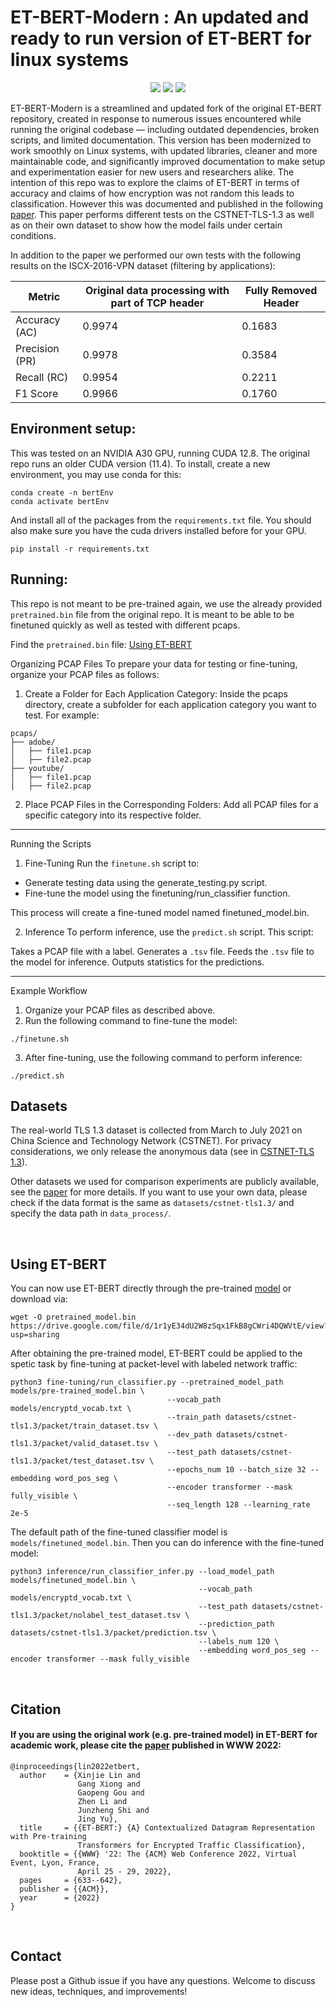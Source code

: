 # ET-BERT-Modern : An updated and ready to run version of ET-BERT for linux systems 

<p align="center">
  <a href=''><img src='https://img.shields.io/badge/license-MIT-000000.svg'></a> 
  <a href='https://arxiv.org/abs/2202.06335'><img src='https://img.shields.io/badge/arXiv-1909.05658-<color>.svg'></a> 
  <a href='https://dl.acm.org/doi/10.1145/3485447.3512217' target='_blank'><img src="https://img.shields.io/badge/WWW'22-Paper-blue"></a>
</p>

ET-BERT-Modern is a streamlined and updated fork of the original ET-BERT repository, created in response to numerous issues encountered while running the original codebase — including outdated dependencies, broken scripts, and limited documentation. This version has been modernized to work smoothly on Linux systems, with updated libraries, cleaner and more maintainable code, and significantly improved documentation to make setup and experimentation easier for new users and researchers alike. The intention of this repo was to explore the claims of ET-BERT in terms of accuracy and claims of how encryption was not random this leads to classification. However this was documented and published in the following [paper](https://arxiv.org/abs/2503.20093). This paper performs different tests on the CSTNET-TLS-1.3 as well as on their own dataset to show how the model fails under certain conditions.

In addition to the paper we performed our own tests with the following results on the ISCX-2016-VPN dataset (filtering by applications):

| Metric           | Original data processing with part of TCP header | Fully Removed Header |
|------------------|-------------------------|----------------------|
| Accuracy (AC)    | 0.9974                  | 0.1683               |
| Precision (PR)   | 0.9978                  | 0.3584               |
| Recall (RC)      | 0.9954                  | 0.2211               |
| F1 Score         | 0.9966                  | 0.1760               |



## Environment setup:

This was tested on an NVIDIA A30 GPU, running CUDA 12.8. The original repo runs an older CUDA version (11.4). To install, create a new environment, you may use conda for this:
```
conda create -n bertEnv
conda activate bertEnv
```

And install all of the packages from the `requirements.txt` file.
You should also make sure you have the cuda drivers installed before for your GPU.
```
pip install -r requirements.txt
```



## Running:



This repo is not meant to be pre-trained again, we use the already provided `pretrained.bin` file from the original repo. It is meant to be able to be finetuned quickly as well as tested with different pcaps.

Find the `pretrained.bin` file: [Using ET-BERT](#using-et-bert)

Organizing PCAP Files
To prepare your data for testing or fine-tuning, organize your PCAP files as follows:

1. Create a Folder for Each Application Category:
Inside the pcaps directory, create a subfolder for each application category you want to test. For example:
```
pcaps/
├── adobe/
│   ├── file1.pcap
│   ├── file2.pcap
├── youtube/
│   ├── file1.pcap
│   ├── file2.pcap
```

2. Place PCAP Files in the Corresponding Folders:
Add all PCAP files for a specific category into its respective folder.

---

Running the Scripts
1. Fine-Tuning
Run the `finetune.sh` script to:

- Generate testing data using the generate_testing.py script.
- Fine-tune the model using the finetuning/run_classifier function.

This process will create a fine-tuned model named finetuned_model.bin.

2. Inference
To perform inference, use the `predict.sh` script. This script:

Takes a PCAP file with a label.
Generates a `.tsv` file.
Feeds the `.tsv` file to the model for inference.
Outputs statistics for the predictions.

---

Example Workflow
1. Organize your PCAP files as described above.
2. Run the following command to fine-tune the model:
```
./finetune.sh
```
3. After fine-tuning, use the following command to perform inference:
```
./predict.sh
```



## Datasets
The real-world TLS 1.3 dataset is collected from March to July 2021 on China Science and Technology Network (CSTNET). For privacy considerations, we only release the anonymous data (see in [CSTNET-TLS 1.3](CSTNET-TLS%201.3/readme.md)).

Other datasets we used for comparison experiments are publicly available, see the [paper](https://arxiv.org/abs/2202.06335) for more details. If you want to use your own data, please check if the data format is the same as `datasets/cstnet-tls1.3/` and specify the data path in `data_process/`.

<br/>

## Using ET-BERT
You can now use ET-BERT directly through the pre-trained [model](https://drive.google.com/file/d/1r1yE34dU2W8zSqx1FkB8gCWri4DQWVtE/view?usp=sharing) or download via:
```
wget -O pretrained_model.bin https://drive.google.com/file/d/1r1yE34dU2W8zSqx1FkB8gCWri4DQWVtE/view?usp=sharing
```

After obtaining the pre-trained model, ET-BERT could be applied to the spetic task by fine-tuning at packet-level with labeled network traffic:
```
python3 fine-tuning/run_classifier.py --pretrained_model_path models/pre-trained_model.bin \
                                   --vocab_path models/encryptd_vocab.txt \
                                   --train_path datasets/cstnet-tls1.3/packet/train_dataset.tsv \
                                   --dev_path datasets/cstnet-tls1.3/packet/valid_dataset.tsv \
                                   --test_path datasets/cstnet-tls1.3/packet/test_dataset.tsv \
                                   --epochs_num 10 --batch_size 32 --embedding word_pos_seg \
                                   --encoder transformer --mask fully_visible \
                                   --seq_length 128 --learning_rate 2e-5
```

The default path of the fine-tuned classifier model is `models/finetuned_model.bin`. Then you can do inference with the fine-tuned model:
```
python3 inference/run_classifier_infer.py --load_model_path models/finetuned_model.bin \
                                          --vocab_path models/encryptd_vocab.txt \
                                          --test_path datasets/cstnet-tls1.3/packet/nolabel_test_dataset.tsv \
                                          --prediction_path datasets/cstnet-tls1.3/packet/prediction.tsv \
                                          --labels_num 120 \
                                          --embedding word_pos_seg --encoder transformer --mask fully_visible
```
<br/>






## Citation
#### If you are using the original work (e.g. pre-trained model) in ET-BERT for academic work, please cite the [paper](https://dl.acm.org/doi/10.1145/3485447.3512217) published in WWW 2022:

```
@inproceedings{lin2022etbert,
  author    = {Xinjie Lin and
               Gang Xiong and
               Gaopeng Gou and
               Zhen Li and
               Junzheng Shi and
               Jing Yu},
  title     = {{ET-BERT:} {A} Contextualized Datagram Representation with Pre-training
               Transformers for Encrypted Traffic Classification},
  booktitle = {{WWW} '22: The {ACM} Web Conference 2022, Virtual Event, Lyon, France,
               April 25 - 29, 2022},
  pages     = {633--642},
  publisher = {{ACM}},
  year      = {2022}
}
```

<br/>

## Contact
Please post a Github issue if you have any questions. Welcome to discuss new ideas, techniques, and improvements!
